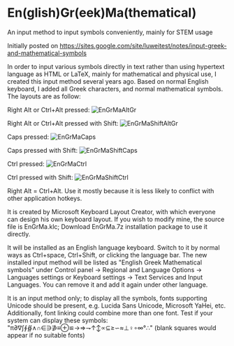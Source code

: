 # En(glish)Gr(eek)Ma(thematical)

An input method to input symbols conveniently, mainly for STEM usage

Initially posted on https://sites.google.com/site/luweitest/notes/input-greek-and-mathematical-symbols

In order to input various symbols directly in text rather than using hypertext language as HTML or LaTeX, mainly for mathematical and physical use, I created this input method several years ago. Based on normal English keyboard, I added all Greek characters, and normal mathematical symbols. The layouts are as follow:

Right Alt or Ctrl+Alt pressed:
![EnGrMaAltGr](https://user-images.githubusercontent.com/13092868/228102479-bbcdd0b6-6f7b-4090-b7a6-633c83a2e006.PNG)

Right Alt or Ctrl+Alt pressed with Shift:
![EnGrMaShiftAltGr](https://user-images.githubusercontent.com/13092868/228102569-6cba48ef-085a-40f8-a1d1-7a69f19d611d.PNG)

Caps pressed:
![EnGrMaCaps](https://user-images.githubusercontent.com/13092868/228102616-c096e942-25b6-42b4-8834-5b3803b07d8a.PNG)

Caps pressed with Shift:
![EnGrMaShiftCaps](https://user-images.githubusercontent.com/13092868/228102665-24b2c87b-1d8c-48f8-9cc1-97b56c98de98.PNG)

Ctrl pressed:
![EnGrMaCtrl](https://user-images.githubusercontent.com/13092868/228102746-db94bc23-2428-4df2-b6f4-4ad8f9ae0306.PNG)

Ctrl pressed with Shift:
![EnGrMaShiftCtrl](https://user-images.githubusercontent.com/13092868/228102809-00b1513e-c69c-43c3-b686-1fe77f56acc1.PNG)

Right Alt = Ctrl+Alt. Use it mostly because it is less likely to conflict with other application hotkeys.

It is created by Microsoft Keyboard Layout Creator, with which everyone can design his own keyboard layout. If you wish to modify mine, the source file is EnGrMa.klc; Download EnGrMa.7z installation package to use it directly.

It will be installed as an English language keyboard. Switch to it by normal ways as  Ctrl+space, Ctrl+Shift, or clicking the language bar. The new installed input method will be listed as "English Greek Mathematical symbols" under Control panel → Regional and Language Options →  Languages settings or Keyboard settings → Text Services and Input Languages. You can remove it and add it again under other language.

It is an input method only; to display all the symbols, fonts supporting Unicode should be present, e.g. Lucida Sans Unicode, Microsoft YaHei, etc. Additionally, font linking could combine more than one font. Test if your system can display these symbols: "π∂∇∫∮∯∧∩∈∋∌≡⊕≌→⇒⇁↑↕∝⊆≥∽≈⊥♀∘∞°∴" (blank squares would appear if no suitable fonts)
